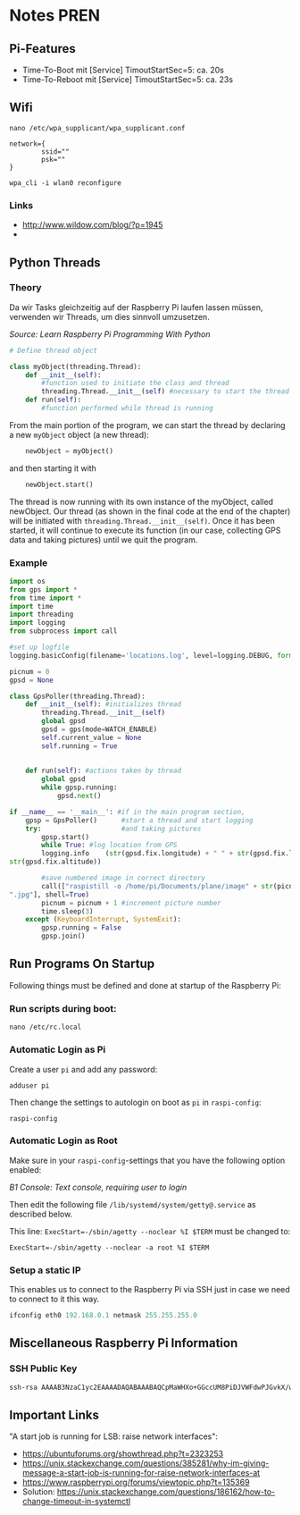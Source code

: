 # Notes PREN

## Pi-Features

* Time-To-Boot mit [Service] TimoutStartSec=5: ca. 20s
* Time-To-Reboot mit [Service] TimoutStartSec=5: ca. 23s

## Wifi

`nano /etc/wpa_supplicant/wpa_supplicant.conf`

```shell
network={
        ssid=""
        psk=""
}
```

`wpa_cli -i wlan0 reconfigure`

### Links
* http://www.wildow.com/blog/?p=1945
* 

## Python Threads

### Theory
Da wir Tasks gleichzeitig auf der Raspberry Pi laufen lassen müssen, verwenden wir Threads, um dies sinnvoll umzusetzen.

*Source: Learn Raspberry Pi Programming With Python*

```python
# Define thread object

class myObject(threading.Thread):
	def __init__(self):
 		#function used to initiate the class and thread
 		threading.Thread.__init__(self) #necessary to start the thread
 	def run(self):
 		#function performed while thread is running
```

From the main portion of the program, we can start the thread by declaring a new `myObject` object (a new thread):

```python
	newObject = myObject()
```

and then starting it with

```python
	newObject.start()
```

The thread is now running with its own instance of the myObject, called newObject. Our thread (as shown in the final code at the end of the chapter) will be initiated with `threading.Thread.__init__(self)`. Once it has been started, it will continue to execute its function (in our case, collecting GPS data and taking pictures) until we quit the program.

### Example

```python
import os
from gps import *
from time import *
import time
import threading
import logging
from subprocess import call

#set up logfile
logging.basicConfig(filename='locations.log', level=logging.DEBUG, format='%(message)s')

picnum = 0
gpsd = None

class GpsPoller(threading.Thread):
 	def __init__(self): #initializes thread
 		threading.Thread.__init__(self)
 		global gpsd
 		gpsd = gps(mode=WATCH_ENABLE)
 		self.current_value = None
 		self.running = True
 
 
 	def run(self): #actions taken by thread
 		global gpsd
 		while gpsp.running:
 			gpsd.next()

if __name__ == '__main__': #if in the main program section,
 	gpsp = GpsPoller() 		#start a thread and start logging
 	try: 					#and taking pictures
 		gpsp.start()
 		while True: #log location from GPS
 		logging.info	(str(gpsd.fix.longitude) + " " + str(gpsd.fix.latitude) + " " +
str(gpsd.fix.altitude))	

 		#save numbered image in correct directory
 		call(["raspistill -o /home/pi/Documents/plane/image" + str(picnum) +
".jpg"], shell=True)
 		picnum = picnum + 1 #increment picture number
 		time.sleep(3)
 	except (KeyboardInterrupt, SystemExit):
 		gpsp.running = False
 		gpsp.join()
```

## Run Programs On Startup

Following things must be defined and done at startup of the Raspberry Pi:

### Run scripts during boot:

`nano /etc/rc.local`


### Automatic Login as Pi

Create a user `pi` and add any password:

`adduser pi`

Then change the settings to autologin on boot as `pi` in `raspi-config`:

`raspi-config`

### Automatic Login as Root

Make sure in your `raspi-config`-settings that you have the following option enabled:

*B1 Console: Text console, requiring user to login*

Then edit the following file `/lib/systemd/system/getty@.service` as described below.

This line: `ExecStart=-/sbin/agetty --noclear %I $TERM` must be changed to:

`ExecStart=-/sbin/agetty --noclear -a root %I $TERM`



### Setup a static IP
This enables us to connect to the Raspberry Pi via SSH just in case we need to connect to it this way.

```python
ifconfig eth0 192.168.0.1 netmask 255.255.255.0
```

## Miscellaneous Raspberry Pi Information

### SSH Public Key

```sh
ssh-rsa AAAAB3NzaC1yc2EAAAADAQABAAABAQCpMaWHXo+GGccUM8PiDJVWFdwPJGvkX/wxnMP7hwWAyq0bqnry8GFJj6ZMzRcY4BsLjEroiqXZZ8ZQOw86ph59XIsIzAOb+ExRggWiQ7goPVpq/g7PQcO0AgUUBcAHNlwvGEyH1VDRxJsNy4e55nedR4wYqQ5vL198BJB2wTBfqGI+K3Rrlvyy2VeZhGmoSBYI542MT2JcgWrRNVdAkElq8urrcXoyoqkYxekhXpb4RflQgwjPKxdX+PdVokj3bRKCxBIxFlD4gAoGV44gyV0/eM+vuXqAvoHTVBrtC0HreTQ5x+mnwnW+2XHSjdXVEYklj18ZWX6z+DGtt/Zw3agL root@minibian
```


## Important Links

"A start job is running for LSB: raise network interfaces": 

* https://ubuntuforums.org/showthread.php?t=2323253
* https://unix.stackexchange.com/questions/385281/why-im-giving-message-a-start-job-is-running-for-raise-network-interfaces-at
* https://www.raspberrypi.org/forums/viewtopic.php?t=135369
* Solution: https://unix.stackexchange.com/questions/186162/how-to-change-timeout-in-systemctl

